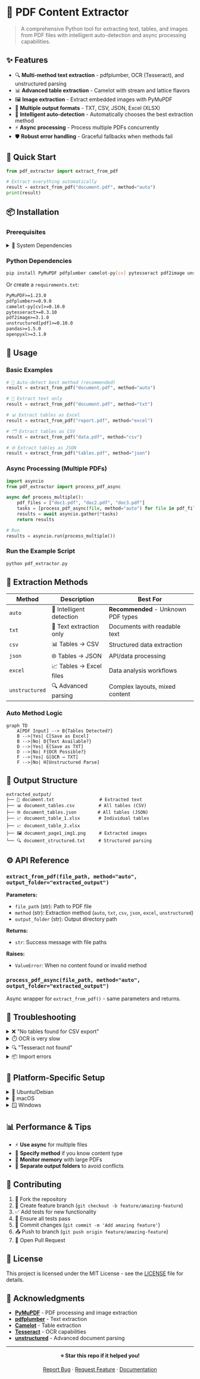 # 📄 PDF Content Extractor


> A comprehensive Python tool for extracting text, tables, and images from PDF files with intelligent auto-detection and async processing capabilities.

## ✨ Features

- 🔍 **Multi-method text extraction** - pdfplumber, OCR (Tesseract), and unstructured parsing
- 📊 **Advanced table extraction** - Camelot with stream and lattice flavors  
- 🖼️ **Image extraction** - Extract embedded images with PyMuPDF
- 📁 **Multiple output formats** - TXT, CSV, JSON, Excel (XLSX)
- 🤖 **Intelligent auto-detection** - Automatically chooses the best extraction method
- ⚡ **Async processing** - Process multiple PDFs concurrently
- 🛡️ **Robust error handling** - Graceful fallbacks when methods fail

## 🚀 Quick Start

```python
from pdf_extractor import extract_from_pdf

# Extract everything automatically
result = extract_from_pdf("document.pdf", method="auto")
print(result)
```

## 📦 Installation

### Prerequisites

<details>
<summary>🔧 System Dependencies</summary>

**Tesseract OCR:**
```bash
# Ubuntu/Debian
sudo apt-get install tesseract-ocr

# macOS
brew install tesseract

# Windows - Download from: https://github.com/UB-Mannheim/tesseract/wiki
```

**Poppler (for PDF to image conversion):**
```bash
# Ubuntu/Debian
sudo apt-get install poppler-utils

# macOS
brew install poppler

# Windows - Download poppler binaries and add to PATH
```
</details>

### Python Dependencies

```bash
pip install PyMuPDF pdfplumber camelot-py[cv] pytesseract pdf2image unstructured[pdf] pandas openpyxl
```

Or create a `requirements.txt`:
```txt
PyMuPDF>=1.23.0
pdfplumber>=0.9.0
camelot-py[cv]>=0.10.0
pytesseract>=0.3.10
pdf2image>=3.1.0
unstructured[pdf]>=0.10.0
pandas>=1.5.0
openpyxl>=3.1.0
```

## 📖 Usage

### Basic Examples

```python
# 🤖 Auto-detect best method (recommended)
result = extract_from_pdf("document.pdf", method="auto")

# 📝 Extract text only
result = extract_from_pdf("document.pdf", method="txt")

# 📊 Extract tables as Excel
result = extract_from_pdf("report.pdf", method="excel")

# 🗂️ Extract tables as CSV
result = extract_from_pdf("data.pdf", method="csv")

# 🌐 Extract tables as JSON
result = extract_from_pdf("tables.pdf", method="json")
```

### Async Processing (Multiple PDFs)

```python
import asyncio
from pdf_extractor import process_pdf_async

async def process_multiple():
    pdf_files = ["doc1.pdf", "doc2.pdf", "doc3.pdf"]
    tasks = [process_pdf_async(file, method="auto") for file in pdf_files]
    results = await asyncio.gather(*tasks)
    return results

# Run
results = asyncio.run(process_multiple())
```

### Run the Example Script

```python
python pdf_extractor.py
```

## 🎯 Extraction Methods

| Method | Description | Best For |
|--------|-------------|----------|
| `auto` | 🤖 Intelligent detection | **Recommended** - Unknown PDF types |
| `txt` | 📝 Text extraction only | Documents with readable text |
| `csv` | 📊 Tables → CSV | Structured data extraction |
| `json` | 🌐 Tables → JSON | API/data processing |
| `excel` | 📈 Tables → Excel files | Data analysis workflows |
| `unstructured` | 🔍 Advanced parsing | Complex layouts, mixed content |

### Auto Method Logic

```mermaid
graph TD
    A[PDF Input] --> B{Tables Detected?}
    B -->|Yes| C[Save as Excel]
    B -->|No| D{Text Available?}
    D -->|Yes| E[Save as TXT]
    D -->|No| F{OCR Possible?}
    F -->|Yes| G[OCR → TXT]
    F -->|No| H[Unstructured Parse]
```

## 📁 Output Structure

```
extracted_output/
├── 📄 document.txt                 # Extracted text
├── 📊 document_tables.csv         # All tables (CSV)
├── 🌐 document_tables.json        # All tables (JSON)
├── 📈 document_table_1.xlsx       # Individual tables
├── 📈 document_table_2.xlsx
├── 🖼️ document_page1_img1.png     # Extracted images
└── 🔍 document_structured.txt     # Structured parsing
```

## ⚙️ API Reference

### `extract_from_pdf(file_path, method="auto", output_folder="extracted_output")`

**Parameters:**
- `file_path` (str): Path to PDF file
- `method` (str): Extraction method (`auto`, `txt`, `csv`, `json`, `excel`, `unstructured`)
- `output_folder` (str): Output directory path

**Returns:**
- `str`: Success message with file paths

**Raises:**
- `ValueError`: When no content found or invalid method

### `process_pdf_async(file_path, method="auto", output_folder="extracted_output")`

Async wrapper for `extract_from_pdf()` - same parameters and returns.

## 🐛 Troubleshooting

<details>
<summary>❌ "No tables found for CSV export"</summary>

**Cause:** PDF doesn't contain detectable tables  
**Solution:** Try `method="auto"` or `method="txt"`
</details>

<details>
<summary>⏱️ OCR is very slow</summary>

**Cause:** Large scanned documents  
**Solution:** Use `method="txt"` first, or process smaller sections
</details>

<details>
<summary>🔍 "Tesseract not found"</summary>

**Cause:** Tesseract not in system PATH  
**Solution:**
```python
# Add this before importing pytesseract
import pytesseract
pytesseract.pytesseract.tesseract_cmd = r'C:\Program Files\Tesseract-OCR\tesseract.exe'  # Windows
```
</details>

<details>
<summary>📦 Import errors</summary>

**Cause:** Missing dependencies  
**Solution:**
```bash
# Install with all extras
pip install camelot-py[cv] unstructured[pdf]

# Ubuntu additional packages
sudo apt-get install python3-tk ghostscript
```
</details>

## 🔧 Platform-Specific Setup

<details>
<summary>🐧 Ubuntu/Debian</summary>

```bash
# System dependencies
sudo apt-get update
sudo apt-get install tesseract-ocr poppler-utils python3-tk ghostscript

# Python packages
pip install -r requirements.txt
```
</details>

<details>
<summary>🍎 macOS</summary>

```bash
# Using Homebrew
brew install tesseract poppler

# Python packages
pip install -r requirements.txt
```
</details>

<details>
<summary>🪟 Windows</summary>

1. Install [Tesseract](https://github.com/UB-Mannheim/tesseract/wiki)
2. Install [Poppler](https://github.com/oschwartz10612/poppler-windows/releases/)
3. Add both to system PATH
4. Install Python packages: `pip install -r requirements.txt`
</details>

## 📊 Performance & Tips

- ⚡ **Use async** for multiple files
- 🎯 **Specify method** if you know content type  
- 💾 **Monitor memory** with large PDFs
- 📁 **Separate output folders** to avoid conflicts

## 🤝 Contributing

1. 🍴 Fork the repository
2. 🌿 Create feature branch (`git checkout -b feature/amazing-feature`)
3. ✅ Add tests for new functionality
4. 🔧 Ensure all tests pass
5. 📝 Commit changes (`git commit -m 'Add amazing feature'`)
6. 📤 Push to branch (`git push origin feature/amazing-feature`)
7. 🔄 Open Pull Request

## 📄 License

This project is licensed under the MIT License - see the [LICENSE](LICENSE) file for details.

## 🙏 Acknowledgments

- [**PyMuPDF**](https://pymupdf.readthedocs.io/) - PDF processing and image extraction
- [**pdfplumber**](https://github.com/jsvine/pdfplumber) - Text extraction
- [**Camelot**](https://camelot-py.readthedocs.io/) - Table extraction
- [**Tesseract**](https://github.com/tesseract-ocr/tesseract) - OCR capabilities
- [**unstructured**](https://unstructured-io.github.io/unstructured/) - Advanced document parsing

---

<div align="center">

**⭐ Star this repo if it helped you!**

[Report Bug](../../issues) · [Request Feature](../../issues) · [Documentation](../../wiki)

</div>
